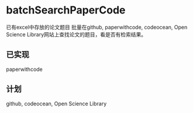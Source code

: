 # batchSearchPaperCode
已有excel中存放的论文题目
批量在github, paperwithcode, codeocean, Open Science Library网站上查找论文的题目，看是否有检索结果。

## 已实现
paperwithcode

## 计划
github, codeocean, Open Science Library

